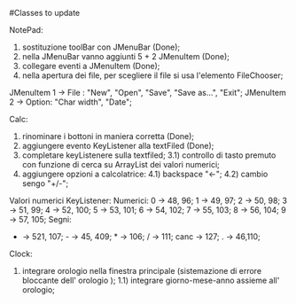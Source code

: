 #Classes to update

NotePad:
1) sostituzione toolBar con JMenuBar (Done);
2) nella JMenuBar vanno aggiunti 5 + 2 JMenuItem (Done);
3) collegare eventi a JMenuItem (Done);
4) nella apertura dei file, per scegliere il file si usa l'elemento FileChooser;

JMenuItem 1 -> File : "New", "Open", "Save", "Save as...", "Exit";
JMenuItem 2 -> Option: "Char width", "Date";

Calc:
1) rinominare i bottoni in maniera corretta (Done);
2) aggiungere evento KeyListener alla textFiled (Done);
3) completare keyListenere sulla textfiled;
3.1) controllo di tasto premuto con funzione di cerca su ArrayList dei valori numerici;
4) aggiungere opzioni a calcolatrice:
4.1) backspace "<-";
4.2) cambio sengo "+/-";

Valori numerici KeyListener:
Numerici:
0 -> 48, 96; 1 -> 49, 97; 2 -> 50, 98; 3 -> 51, 99; 4 -> 52, 100;
5 -> 53, 101; 6 -> 54, 102; 7 -> 55, 103; 8 -> 56, 104; 9 -> 57, 105;
Segni:
+ -> 521, 107; - -> 45, 409; * -> 106; / -> 111;
canc -> 127; . -> 46,110;

Clock:
1) integrare orologio nella finestra principale (sistemazione di errore bloccante dell' orologio );
1.1) integrare giorno-mese-anno assieme all' orologio;